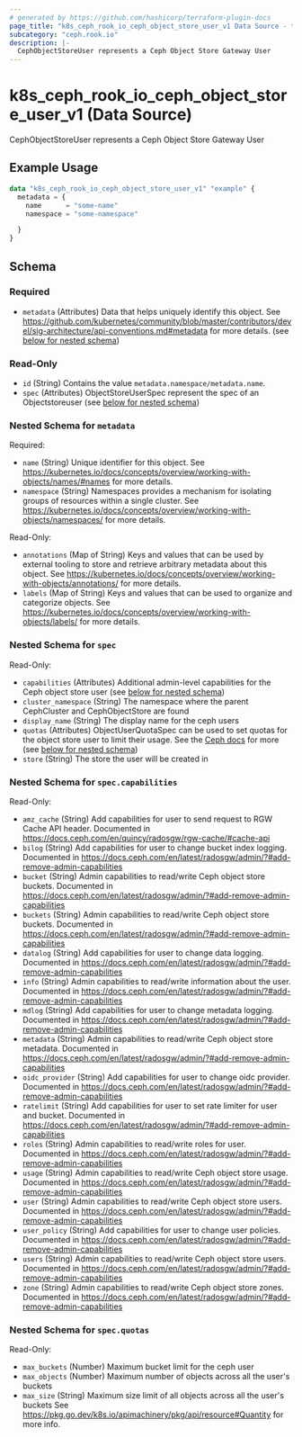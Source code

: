 ```yaml
---
# generated by https://github.com/hashicorp/terraform-plugin-docs
page_title: "k8s_ceph_rook_io_ceph_object_store_user_v1 Data Source - terraform-provider-k8s"
subcategory: "ceph.rook.io"
description: |-
  CephObjectStoreUser represents a Ceph Object Store Gateway User
---
```


# k8s_ceph_rook_io_ceph_object_store_user_v1 (Data Source)

CephObjectStoreUser represents a Ceph Object Store Gateway User

## Example Usage

```terraform
data "k8s_ceph_rook_io_ceph_object_store_user_v1" "example" {
  metadata = {
    name      = "some-name"
    namespace = "some-namespace"

  }
}
```

<!-- schema generated by tfplugindocs -->
## Schema

### Required

- `metadata` (Attributes) Data that helps uniquely identify this object. See https://github.com/kubernetes/community/blob/master/contributors/devel/sig-architecture/api-conventions.md#metadata for more details. (see [below for nested schema](#nestedatt--metadata))

### Read-Only

- `id` (String) Contains the value `metadata.namespace/metadata.name`.
- `spec` (Attributes) ObjectStoreUserSpec represent the spec of an Objectstoreuser (see [below for nested schema](#nestedatt--spec))

<a id="nestedatt--metadata"></a>
### Nested Schema for `metadata`

Required:

- `name` (String) Unique identifier for this object. See https://kubernetes.io/docs/concepts/overview/working-with-objects/names/#names for more details.
- `namespace` (String) Namespaces provides a mechanism for isolating groups of resources within a single cluster. See https://kubernetes.io/docs/concepts/overview/working-with-objects/namespaces/ for more details.

Read-Only:

- `annotations` (Map of String) Keys and values that can be used by external tooling to store and retrieve arbitrary metadata about this object. See https://kubernetes.io/docs/concepts/overview/working-with-objects/annotations/ for more details.
- `labels` (Map of String) Keys and values that can be used to organize and categorize objects. See https://kubernetes.io/docs/concepts/overview/working-with-objects/labels/ for more details.


<a id="nestedatt--spec"></a>
### Nested Schema for `spec`

Read-Only:

- `capabilities` (Attributes) Additional admin-level capabilities for the Ceph object store user (see [below for nested schema](#nestedatt--spec--capabilities))
- `cluster_namespace` (String) The namespace where the parent CephCluster and CephObjectStore are found
- `display_name` (String) The display name for the ceph users
- `quotas` (Attributes) ObjectUserQuotaSpec can be used to set quotas for the object store user to limit their usage. See the [Ceph docs](https://docs.ceph.com/en/latest/radosgw/admin/?#quota-management) for more (see [below for nested schema](#nestedatt--spec--quotas))
- `store` (String) The store the user will be created in

<a id="nestedatt--spec--capabilities"></a>
### Nested Schema for `spec.capabilities`

Read-Only:

- `amz_cache` (String) Add capabilities for user to send request to RGW Cache API header. Documented in https://docs.ceph.com/en/quincy/radosgw/rgw-cache/#cache-api
- `bilog` (String) Add capabilities for user to change bucket index logging. Documented in https://docs.ceph.com/en/latest/radosgw/admin/?#add-remove-admin-capabilities
- `bucket` (String) Admin capabilities to read/write Ceph object store buckets. Documented in https://docs.ceph.com/en/latest/radosgw/admin/?#add-remove-admin-capabilities
- `buckets` (String) Admin capabilities to read/write Ceph object store buckets. Documented in https://docs.ceph.com/en/latest/radosgw/admin/?#add-remove-admin-capabilities
- `datalog` (String) Add capabilities for user to change data logging. Documented in https://docs.ceph.com/en/latest/radosgw/admin/?#add-remove-admin-capabilities
- `info` (String) Admin capabilities to read/write information about the user. Documented in https://docs.ceph.com/en/latest/radosgw/admin/?#add-remove-admin-capabilities
- `mdlog` (String) Add capabilities for user to change metadata logging. Documented in https://docs.ceph.com/en/latest/radosgw/admin/?#add-remove-admin-capabilities
- `metadata` (String) Admin capabilities to read/write Ceph object store metadata. Documented in https://docs.ceph.com/en/latest/radosgw/admin/?#add-remove-admin-capabilities
- `oidc_provider` (String) Add capabilities for user to change oidc provider. Documented in https://docs.ceph.com/en/latest/radosgw/admin/?#add-remove-admin-capabilities
- `ratelimit` (String) Add capabilities for user to set rate limiter for user and bucket. Documented in https://docs.ceph.com/en/latest/radosgw/admin/?#add-remove-admin-capabilities
- `roles` (String) Admin capabilities to read/write roles for user. Documented in https://docs.ceph.com/en/latest/radosgw/admin/?#add-remove-admin-capabilities
- `usage` (String) Admin capabilities to read/write Ceph object store usage. Documented in https://docs.ceph.com/en/latest/radosgw/admin/?#add-remove-admin-capabilities
- `user` (String) Admin capabilities to read/write Ceph object store users. Documented in https://docs.ceph.com/en/latest/radosgw/admin/?#add-remove-admin-capabilities
- `user_policy` (String) Add capabilities for user to change user policies. Documented in https://docs.ceph.com/en/latest/radosgw/admin/?#add-remove-admin-capabilities
- `users` (String) Admin capabilities to read/write Ceph object store users. Documented in https://docs.ceph.com/en/latest/radosgw/admin/?#add-remove-admin-capabilities
- `zone` (String) Admin capabilities to read/write Ceph object store zones. Documented in https://docs.ceph.com/en/latest/radosgw/admin/?#add-remove-admin-capabilities


<a id="nestedatt--spec--quotas"></a>
### Nested Schema for `spec.quotas`

Read-Only:

- `max_buckets` (Number) Maximum bucket limit for the ceph user
- `max_objects` (Number) Maximum number of objects across all the user's buckets
- `max_size` (String) Maximum size limit of all objects across all the user's buckets See https://pkg.go.dev/k8s.io/apimachinery/pkg/api/resource#Quantity for more info.
